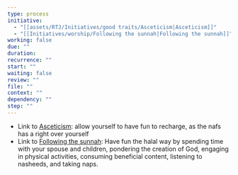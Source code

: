 ```yaml
---
type: process
initiative:
  - "[[assets/RTJ/Initiatives/good traits/Asceticism|Asceticism]]"
  - "[[Initiatives/worship/Following the sunnah|Following the sunnah]]"
working: false
due: ""
duration: 
recurrence: ""
start: ""
waiting: false
review: ""
file: ""
context: ""
dependency: ""
step: ""
---
```


* Link to [Asceticism](assets/RTJ/Initiatives/good%20traits/Asceticism.md): allow yourself to have fun to recharge, as the nafs has a right over yourself
* Link to [Following the sunnah](Initiatives/worship/Following%20the%20sunnah.md): Have fun the halal way by spending time with your spouse and children, pondering the creation of God, engaging in physical activities, consuming beneficial content, listening to nasheeds, and taking naps.
 
